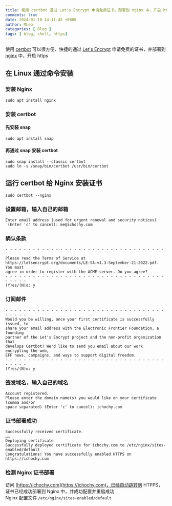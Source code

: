 ```yaml
---
title: 使用 certbot 通过 Let's Encrypt 申请免费证书，部署到 nginx 中，开启 https
comments: true
date: 2024-01-10 14:11:45 +0800
author: MLeo
categories: [ Blog ]
tags: [ blog, shell, https]
---
```

使用 [certbot](https://certbot.eff.org/) 可以很方便、快捷的通过 [Let's Encrypt](https://letsencrypt.org/) 申请免费的证书，并部署到 [nginx](https://nginx.org) 中，开启 https

## 在 Linux 通过命令安装

### 安装 Nginx
```shell
sudo apt install nginx
```

### 安装 certbot

#### 先安装 snap
```shell
sudo apt install snap
```
#### 再通过 snap 安装 certbot
```shell
sudo snap install --classic certbot
sudo ln -s /snap/bin/certbot /usr/bin/certbot
```

## 运行 certbot 给 Nginx 安装证书
```shell
sudo certbot --nginx
```

### 设置邮箱，输入自己的邮箱
```shell
Enter email address (used for urgent renewal and security notices)
 (Enter 'c' to cancel): me@ichochy.com
```
### 确认条款
```shell
- - - - - - - - - - - - - - - - - - - - - - - - - - - - - - - - - - - - - - - -
Please read the Terms of Service at
https://letsencrypt.org/documents/LE-SA-v1.3-September-21-2022.pdf. You must
agree in order to register with the ACME server. Do you agree?
- - - - - - - - - - - - - - - - - - - - - - - - - - - - - - - - - - - - - - - -
(Y)es/(N)o: y
```
### 订阅邮件
```shell
- - - - - - - - - - - - - - - - - - - - - - - - - - - - - - - - - - - - - - - -
Would you be willing, once your first certificate is successfully issued, to
share your email address with the Electronic Frontier Foundation, a founding
partner of the Let's Encrypt project and the non-profit organization that
develops Certbot? We'd like to send you email about our work encrypting the web,
EFF news, campaigns, and ways to support digital freedom.
- - - - - - - - - - - - - - - - - - - - - - - - - - - - - - - - - - - - - - - -
(Y)es/(N)o: y      

```

### 签发域名，输入自己的域名
```shell
Account registered.
Please enter the domain name(s) you would like on your certificate (comma and/or
space separated) (Enter 'c' to cancel): ichochy.com
```

### 证书部署成功
```shell
Successfully received certificate.
……
Deploying certificate
Successfully deployed certificate for ichochy.com to /etc/nginx/sites-enabled/default
Congratulations! You have successfully enabled HTTPS on https://ichochy.com
```

### 检测 Nginx 证书部署
访问 [https://ichochy.com](https://ichochy.com)，已经自动跳转到 HTPPS，证书已经成功部署到 Nginx 中，并成功配置并重启成功  
Nginx 配置文件 `/etc/nginx/sites-enabled/default`